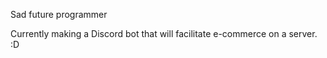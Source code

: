 Sad future programmer

Currently making a Discord bot that will facilitate e-commerce on a server.
:D
